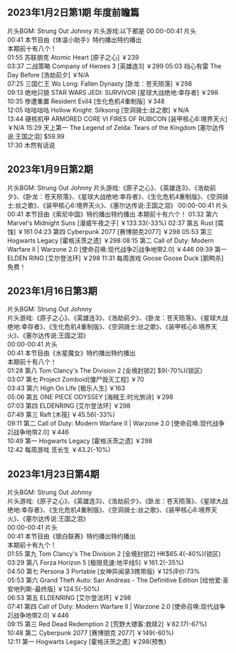## 2023年1月2日第1期 年度前瞻篇  
片头BGM: Strung Out Johnny
片头游戏:以下都是
00:00-00:41 片头     
00:41 本节目由《体温小助手》特约播出特约播出   
本期前十有八个！   
01:55 苏联朋克 Atomic Heart [原子之心] ￥239  
03:37 二战策略 Company of Heroes 3 [英雄连3] ￥299
05:03 裆心有雷 The Day Before [浩劫前夕] ￥N/A  
07:25 三国仁王 Wo Long: Fallen Dynasty [卧龙：苍天陨落] ￥298  
09:13 绝地只狼 STAR WARS JEDI: SURVIVOR [星球大战绝地:幸存者] ￥298  
10:35 惨遭重置 Resident Evil4 [生化危机4重制版] ￥348  
12:05 咕咕咕咕 Hollow Knight: Silksong [空洞骑士:丝之歌] ￥N/A  
13:44 硬核机甲 ARMORED CORE VI FIRES OF RUBICON [装甲核心6:境界天火] ￥N/A
15:29 天上第一 The Legend of Zelda: Tears of the Kingdom [塞尔达传说:王国之泪] $59.99  
17:30 木然有话说

## 2023年1月9日第2期
片头BGM: Strung Out Johnny
片头游戏:《原子之心》、《英雄连3》、《浩劫前夕》、《卧龙：苍天陨落》、《星球大战绝地:幸存者》、《生化危机4重制版》、《空洞骑士:丝之歌》、《装甲核心6:境界天火》、《塞尔达传说:王国之泪》
00:00-00:41 片头
00:41 本节目由《索尼中国》特约播出特约播出
本期前十有六个！
01:32 第六 Marvel's Midnight Suns [漫威午夜之子] ￥133.33(-33%)
02:37 第五 Rust [腐蚀] ￥161
04:23 第四 Cyberpunk 2077 [赛博朋克2077] ￥298
05:53 第三 Hogwarts Legacy [霍格沃茨之遗] ￥298
08:15 第二 Call of Duty: Modern Warfare II | Warzone 2.0 [使命召唤:现代战争2|战争地带2.0] ￥446
09:39 第一 ELDEN RING [艾尔登法环] ￥298
11:31 每周游戏 Goose Goose Duck [鹅鸭杀] 免费！

## 2023年1月16日第3期
片头BGM: Strung Out Johnny  
片头游戏:《原子之心》、《英雄连3》、《浩劫前夕》、《卧龙：苍天陨落》、《星球大战绝地:幸存者》、《生化危机4重制版》、《空洞骑士:丝之歌》、《装甲核心6:境界天火》、《塞尔达传说:王国之泪》  
00:00-00:41 片头  
00:41 本节目由《水星魔女》特约播出特约播出  
本期前十有八个！  
01:28 第八 Tom Clancy's The Division 2 [全境封锁2] $9(-70%)(锁区)   
03:07 第七 Project Zomboid[僵尸毁灭工程] ￥70  
03:43 第六 High On Life [极乐人生] ￥163  
05:06 第五 ONE PIECE ODYSSEY [海贼王:时光旅诗] ￥298  
07:03 第四 ELDENRING [艾尔登法环] ￥298  
07:49 第三 Raft [木筏] ￥45.56(-33%)  
09:11 第二 Call of Duty: Modern Warfare II | Warzone 2.0 [使命召唤:现代战争2|战争地带2.0] ￥446  
10:49 第一 Hogwarts Legacy [霍格沃茨之遗] ￥298  
12:42 每周游戏 觅长生 ￥43.2(-10%)  

## 2023年1月23日第4期
片头BGM: Strung Out Johnny  
片头游戏:《原子之心》、《英雄连3》、《浩劫前夕》、《卧龙：苍天陨落》、《星球大战绝地:幸存者》、《生化危机4重制版》、《空洞骑士:丝之歌》、《装甲核心6:境界天火》、《塞尔达传说:王国之泪》  
00:00-00:41 片头  
00:41 本节目由《银白联赛》特约播出特约播出  
本期前十有九个！   
01:55 第九 Tom Clancy's The Division 2 [全境封锁2] HK$65.4(-40%)(锁区)    
03:29 第八 Forza Horizon 5 [极限竞速:地平线5] ￥161.2(-35%)  
04:50 第七 Persona 3 Portable [女神异闻录3携带版) ￥125评价:73%  
05:53 第六 Grand Theft Auto: San Andreas - The Definitive Edition [给他爱:圣安地列斯-最终版] ￥124.5(-50%)  
06:53 第五 ELDENRING [艾尔登法环] ￥298    
07:41 第四 Call of Duty: Modern Warfare II | Warzone 2.0 [使命召唤:现代战争2|战争地带2.0] ￥446   
09:15 第三 Red Dead Redemption 2 [荒野大镖客:救赎2] ￥82.17(-67%)  
10:48 第二 Cyberpunk 2077 [赛博朋克 2077] ￥149(-60%)  
12:11 第一 Hogwarts Legacy [霍格沃茨之遗] ￥298(预售)  
